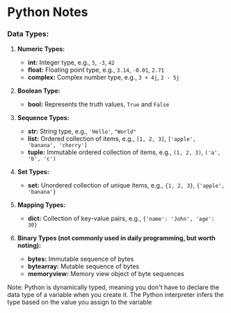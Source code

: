 # Python Notes

### Data Types:


1. **Numeric Types:**
    - **int:** Integer type, e.g., `5`, `-3`, `42`
    - **float:** Floating point type, e.g., `3.14`, `-0.01`, `2.71`
    - **complex:** Complex number type, e.g., `3 + 4j`, `2 - 5j`

2. **Boolean Type:**
    - **bool:** Represents the truth values, `True` and `False`

3. **Sequence Types:**
    - **str:** String type, e.g., `'Hello'`, `"World"`
    - **list:** Ordered collection of items, e.g., `[1, 2, 3]`, `['apple', 'banana', 'cherry']`
    - **tuple:** Immutable ordered collection of items, e.g., `(1, 2, 3)`, `('a', 'b', 'c')`

4. **Set Types:**
    - **set:** Unordered collection of unique items, e.g., `{1, 2, 3}`, `{'apple', 'banana'}`

5. **Mapping Types:**
    - **dict:** Collection of key-value pairs, e.g., `{'name': 'John', 'age': 30}`

6. **Binary Types (not commonly used in daily programming, but worth noting):**
    - **bytes:** Immutable sequence of bytes
    - **bytearray:** Mutable sequence of bytes
    - **memoryview:** Memory view object of byte sequences

Note: Python is dynamically typed, meaning you don't have to declare the data type of a variable when you create it. The Python interpreter infers the type based on the value you assign to the variable
